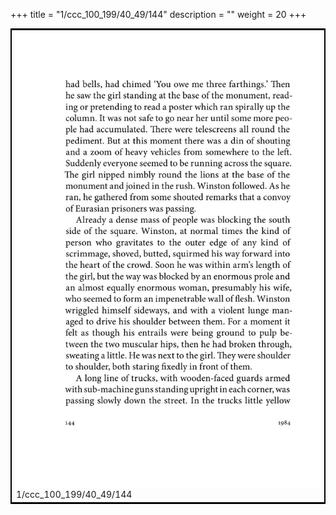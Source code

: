 +++
title = "1/ccc_100_199/40_49/144"
description = ""
weight = 20
+++

<table style="border:2px solid black;max-width:800px;max-height:800px;" 
><tr><td><img class="center-fit-jpg"
src="/jpg_/out_jpg_1984__144.jpg"  >1/ccc_100_199/40_49/144</img></td></tr></table>